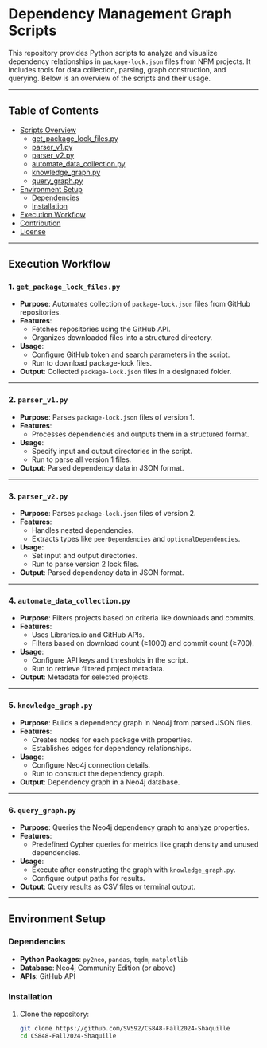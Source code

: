 # Dependency Management Graph Scripts

This repository provides Python scripts to analyze and visualize dependency relationships in `package-lock.json` files from NPM projects. It includes tools for data collection, parsing, graph construction, and querying. Below is an overview of the scripts and their usage.

---

## Table of Contents
- [Scripts Overview](#scripts-overview)
  - [get_package_lock_files.py](#1-get_package_lock_filespy)
  - [parser_v1.py](#2-parser_v1py)
  - [parser_v2.py](#3-parser_v2py)
  - [automate_data_collection.py](#4-automate_data_collectionpy)
  - [knowledge_graph.py](#5-knowledge_graphpy)
  - [query_graph.py](#6-query_graphpy)
- [Environment Setup](#environment-setup)
  - [Dependencies](#dependencies)
  - [Installation](#installation)
- [Execution Workflow](#execution-workflow)
- [Contribution](#contribution)
- [License](#license)

---

## Execution Workflow

### 1. `get_package_lock_files.py`
- **Purpose**: Automates collection of `package-lock.json` files from GitHub repositories.
- **Features**:
  - Fetches repositories using the GitHub API.
  - Organizes downloaded files into a structured directory.
- **Usage**:
  - Configure GitHub token and search parameters in the script.
  - Run to download package-lock files.
- **Output**: Collected `package-lock.json` files in a designated folder.

---

### 2. `parser_v1.py`
- **Purpose**: Parses `package-lock.json` files of version 1.
- **Features**:
  - Processes dependencies and outputs them in a structured format.
- **Usage**:
  - Specify input and output directories in the script.
  - Run to parse all version 1 files.
- **Output**: Parsed dependency data in JSON format.

---

### 3. `parser_v2.py`
- **Purpose**: Parses `package-lock.json` files of version 2.
- **Features**:
  - Handles nested dependencies.
  - Extracts types like `peerDependencies` and `optionalDependencies`.
- **Usage**:
  - Set input and output directories.
  - Run to parse version 2 lock files.
- **Output**: Parsed dependency data in JSON format.

---

### 4. `automate_data_collection.py`
- **Purpose**: Filters projects based on criteria like downloads and commits.
- **Features**:
  - Uses Libraries.io and GitHub APIs.
  - Filters based on download count (≥1000) and commit count (≥700).
- **Usage**:
  - Configure API keys and thresholds in the script.
  - Run to retrieve filtered project metadata.
- **Output**: Metadata for selected projects.

---

### 5. `knowledge_graph.py`
- **Purpose**: Builds a dependency graph in Neo4j from parsed JSON files.
- **Features**:
  - Creates nodes for each package with properties.
  - Establishes edges for dependency relationships.
- **Usage**:
  - Configure Neo4j connection details.
  - Run to construct the dependency graph.
- **Output**: Dependency graph in a Neo4j database.

---

### 6. `query_graph.py`
- **Purpose**: Queries the Neo4j dependency graph to analyze properties.
- **Features**:
  - Predefined Cypher queries for metrics like graph density and unused dependencies.
- **Usage**:
  - Execute after constructing the graph with `knowledge_graph.py`.
  - Configure output paths for results.
- **Output**: Query results as CSV files or terminal output.

---

## Environment Setup

### Dependencies
- **Python Packages**: `py2neo`, `pandas`, `tqdm`, `matplotlib`
- **Database**: Neo4j Community Edition (or above)
- **APIs**: GitHub API 

### Installation
1. Clone the repository:
   ```bash
   git clone https://github.com/SV592/CS848-Fall2024-Shaquille
   cd CS848-Fall2024-Shaquille
